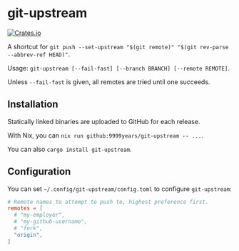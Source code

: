 # git-upstream

[![Crates.io](https://img.shields.io/crates/v/git-upstream)](https://crates.io/crates/git-upstream)

A shortcut for `git push --set-upstream "$(git remote)" "$(git rev-parse --abbrev-ref HEAD)"`.

Usage: `git-upstream [--fail-fast] [--branch BRANCH] [--remote REMOTE]`.

Unless `--fail-fast` is given, all remotes are tried until one succeeds.


## Installation

Statically linked binaries are uploaded to GitHub for each release.

With Nix, you can `nix run github:9999years/git-upstream -- ...`.

You can also `cargo install git-upstream`.


## Configuration

You can set `~/.config/git-upstream/config.toml` to configure `git-upstream`:

```toml
# Remote names to attempt to push to, highest preference first.
remotes = [
  # "my-employer",
  # "my-github-username",
  # "fork",
  "origin",
]
```
